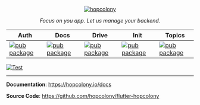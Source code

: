 <p align="center">
  <a href="https://hopcolony.io"><img src="https://hopcolony.io/img/logo.png" alt="hopcolony"></a>
</p>
<p align="center">
    <em>Focus on you app. Let us manage your backend.</em>
</p>

|  Auth |  Docs | Drive  | Init  | Topics  |
|---|---|---|---|---|
|[![pub package](https://img.shields.io/pub/v/hop_auth.svg)](https://pub.dev/packages/hop_auth)   | [![pub package](https://img.shields.io/pub/v/hop_doc.svg)](https://pub.dev/packages/hop_doc)   |  [![pub package](https://img.shields.io/pub/v/hop_drive.svg)](https://pub.dev/packages/hop_drive)  | [![pub package](https://img.shields.io/pub/v/hop_init.svg)](https://pub.dev/packages/hop_init)   | [![pub package](https://img.shields.io/pub/v/hop_topic.svg)](https://pub.dev/packages/hop_topic)   |

<a href="https://github.com/hopcolony/python-hopcolony/actions?query=workflow%3ATest" target="_blank">
    <img src="https://github.com/hopcolony/python-hopcolony/workflows/Test/badge.svg" alt="Test">
</a>

---

**Documentation**: <a href="https://hopcolony.io" target="_blank">https://hopcolony.io/docs</a>

**Source Code**: <a href="https://github.com/hopcolony/flutter-hopcolony" target="_blank">https://github.com/hopcolony/flutter-hopcolony</a>